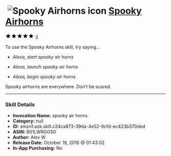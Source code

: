 # &nbsp;<img src="skill_icon" alt="Spooky Airhorns icon" width="36"> [Spooky Airhorns](http://alexa.amazon.com/#skills/amzn1.ask.skill.c24ca873-39da-4e52-9cfd-ec423b370ded)
![5 stars](../../images/ic_star_black_18dp_1x.png)![5 stars](../../images/ic_star_black_18dp_1x.png)![5 stars](../../images/ic_star_black_18dp_1x.png)![5 stars](../../images/ic_star_black_18dp_1x.png)![5 stars](../../images/ic_star_black_18dp_1x.png) 3

To use the Spooky Airhorns skill, try saying...

* *Alexa, start spooky air horns*

* *Alexa, launch spooky air horns*

* *Alexa, begin spooky air horns*

Spooky airhorns are everywhere. Don't be scared.

***

### Skill Details

* **Invocation Name:** spooky air horns
* **Category:** null
* **ID:** amzn1.ask.skill.c24ca873-39da-4e52-9cfd-ec423b370ded
* **ASIN:** B01LWRGG50
* **Author:** Alex W
* **Release Date:** October 19, 2016 @ 01:43:02
* **In-App Purchasing:** No
